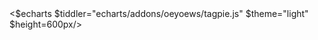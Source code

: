 <!-- add 里面的log 无法在控制台输出 -->

<div class="my-8" >
<$echarts $tiddler="echarts/addons/oeyoews/tagpie.js" $theme="light" $height=600px/>
</div>

